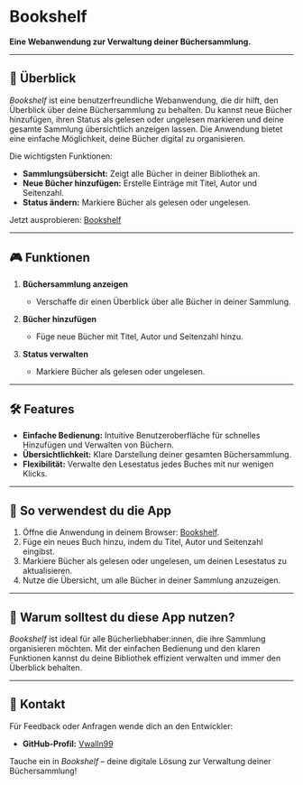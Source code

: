 # Bookshelf

**Eine Webanwendung zur Verwaltung deiner Büchersammlung.**

---

## 📖 Überblick

*Bookshelf* ist eine benutzerfreundliche Webanwendung, die dir hilft, den Überblick über deine Büchersammlung zu behalten. Du kannst neue Bücher hinzufügen, ihren Status als gelesen oder ungelesen markieren und deine gesamte Sammlung übersichtlich anzeigen lassen. Die Anwendung bietet eine einfache Möglichkeit, deine Bücher digital zu organisieren.

Die wichtigsten Funktionen:

- **Sammlungsübersicht:** Zeigt alle Bücher in deiner Bibliothek an.
- **Neue Bücher hinzufügen:** Erstelle Einträge mit Titel, Autor und Seitenzahl.
- **Status ändern:** Markiere Bücher als gelesen oder ungelesen.

Jetzt ausprobieren: [Bookshelf](https://vwalln99.github.io/Bookshelf/)

---

## 🎮 Funktionen

1. **Büchersammlung anzeigen**  
   - Verschaffe dir einen Überblick über alle Bücher in deiner Sammlung.

2. **Bücher hinzufügen**  
   - Füge neue Bücher mit Titel, Autor und Seitenzahl hinzu.

3. **Status verwalten**  
   - Markiere Bücher als gelesen oder ungelesen.

---

## 🛠️ Features

- **Einfache Bedienung:** Intuitive Benutzeroberfläche für schnelles Hinzufügen und Verwalten von Büchern.
- **Übersichtlichkeit:** Klare Darstellung deiner gesamten Büchersammlung.
- **Flexibilität:** Verwalte den Lesestatus jedes Buches mit nur wenigen Klicks.

---

## 🚀 So verwendest du die App

1. Öffne die Anwendung in deinem Browser: [Bookshelf](https://vwalln99.github.io/Bookshelf/).  
2. Füge ein neues Buch hinzu, indem du Titel, Autor und Seitenzahl eingibst.  
3. Markiere Bücher als gelesen oder ungelesen, um deinen Lesestatus zu aktualisieren.  
4. Nutze die Übersicht, um alle Bücher in deiner Sammlung anzuzeigen.

---

## 🌟 Warum solltest du diese App nutzen?

*Bookshelf* ist ideal für alle Bücherliebhaber:innen, die ihre Sammlung organisieren möchten. Mit der einfachen Bedienung und den klaren Funktionen kannst du deine Bibliothek effizient verwalten und immer den Überblick behalten.

---

## 📧 Kontakt

Für Feedback oder Anfragen wende dich an den Entwickler:

- **GitHub-Profil:** [Vwalln99](https://github.com/Vwalln99)  

Tauche ein in *Bookshelf* – deine digitale Lösung zur Verwaltung deiner Büchersammlung!

